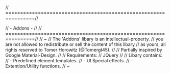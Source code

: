 // ================================================================//

//                          - Addons -                             //
// ================================================================//
// ~
// The 'Addons' libary is an intellectual-property.
// you are not allowed to redistribute or sell the content of this libary
// as yours, all rights reserved to Tomer Horowitz (@Tomergt45).
//
// Partially inspired by Google Material-Design.
//
// Requirements:
// JQuery
//
// Libary contains:
// - Predefined element templates.
// - UI Special effects.
// - Extention/Utility functions.
// ~
